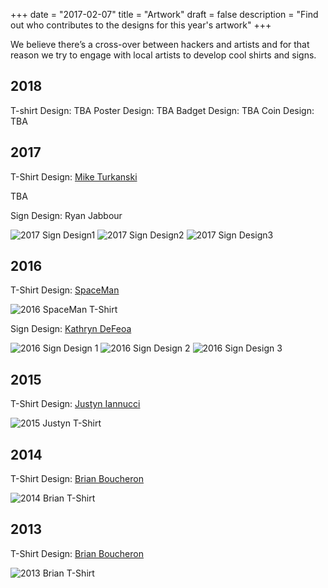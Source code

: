+++
date = "2017-02-07"
title = "Artwork"
draft = false
description = "Find out who contributes to the designs for this year's artwork"
+++

We believe there’s a cross-over between hackers and artists and for that reason we try to engage with local artists to develop cool shirts and signs.
## 2018

T-shirt Design: TBA
Poster Design: TBA
Badget Design: TBA
Coin Design: TBA

## 2017

T-Shirt Design: [Mike Turkanski](http://www.miketurzanski.com/)

TBA

Sign Design: Ryan Jabbour

![2017 Sign Design1](/img/artwork/2017-sign-1.jpg)
![2017 Sign Design2](/img/artwork/2017-sign-2.jpg)
![2017 Sign Design3](/img/artwork/2017-sign-3.jpg)

## 2016 

T-Shirt Design: [SpaceMan](http://rocwiki.org/Spaceman)

![2016 SpaceMan T-Shirt](/img/artwork/2016-spaceman-tshirt.png)

Sign Design: [Kathryn DeFeoa](http://juupiter.com/)

![2016 Sign Design 1](/img/artwork/2016-sign-1.png)
![2016 Sign Design 2](/img/artwork/2016-sign-2.png)
![2016 Sign Design 3](/img/artwork/2016-sign-3.png)

## 2015 

T-Shirt Design: [Justyn Iannucci](http://www.justyniannucci.com/)

![2015 Justyn T-Shirt](/img/artwork/2015-justyn-tshirt.jpg)

## 2014 

T-Shirt Design: [Brian Boucheron](http://boucheron.org/brian/)

![2014 Brian T-Shirt](/img/artwork/2014-brian-tshirt.png)

## 2013 

T-Shirt Design: [Brian Boucheron](http://boucheron.org/brian/)

![2013 Brian T-Shirt](/img/artwork/2013-brian-tshirt.png)
